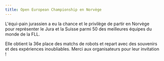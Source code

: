 ```yaml
---
title: Open European Championship en Norvège
---
```


L'équi-pain jurassien a eu la chance et le privilège de partir en Norvège pour représenter le Jura et la Suisse parmi 50 des meilleures équipes du monde de la FLL.

<!--more-->

Elle obtient la 36e place des matchs de robots et repart avec des souvenirs et des expériences inoubliables.
Merci aux organisateurs pour leur invitation !
